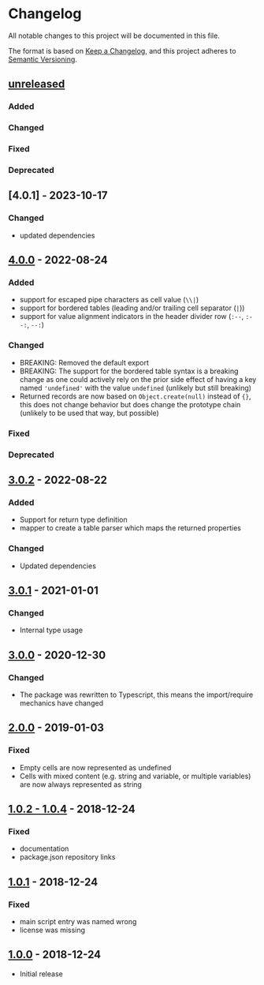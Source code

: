 # Changelog
All notable changes to this project will be documented in this file.

The format is based on [Keep a Changelog](https://keepachangelog.com/en/1.0.0/),
and this project adheres to [Semantic Versioning](https://semver.org/spec/v2.0.0.html).

## [unreleased]

### Added
### Changed
### Fixed
### Deprecated


## [4.0.1] - 2023-10-17

### Changed
- updated dependencies


## [4.0.0] - 2022-08-24

### Added
- support for escaped pipe characters as cell value (`\\|`)
- support for bordered tables (leading and/or trailing cell separator (`|`))
- support for value alignment indicators in the header divider row (`:--`, `:--:`, `--:`)

### Changed
- BREAKING: Removed the default export
- BREAKING: The support for the bordered table syntax is a breaking change as one could actively rely on the prior side effect of having a key named `'undefined'` with the value `undefined` (unlikely but still breaking)
- Returned records are now based on `Object.create(null)` instead of `{}`, this does not change behavior but does change the prototype chain (unlikely to be used that way, but possible)

### Fixed
### Deprecated


## [3.0.2] - 2022-08-22

### Added
- Support for return type definition
- mapper to create a table parser which maps the returned properties

### Changed
- Updated dependencies


## [3.0.1] - 2021-01-01

### Changed
- Internal type usage

## [3.0.0] - 2020-12-30

### Changed
- The package was rewritten to Typescript, this means the import/require mechanics have changed


## [2.0.0] - 2019-01-03

### Fixed
- Empty cells are now represented as undefined
- Cells with mixed content (e.g. string and variable, or multiple variables) are now always represented as string


## [1.0.2 - 1.0.4] - 2018-12-24

### Fixed
- documentation
- package.json repository links


## [1.0.1] - 2018-12-24

### Fixed
- main script entry was named wrong
- license was missing


## [1.0.0] - 2018-12-24
- Initial release

[unreleased]: https://github.com/rspieker/template-literal-table/compare/v4.0.1...HEAD
[4.0.0]: https://github.com/rspieker/template-literal-table/compare/v4.0.0...v4.0.1
[4.0.0]: https://github.com/rspieker/template-literal-table/compare/v3.0.2...v4.0.0
[3.0.2]: https://github.com/rspieker/template-literal-table/compare/v3.0.1...v3.0.2
[3.0.1]: https://github.com/rspieker/template-literal-table/compare/v3.0.0...v3.0.1
[3.0.0]: https://github.com/rspieker/template-literal-table/compare/v2.0.0...v3.0.0
[2.0.0]: https://github.com/rspieker/template-literal-table/compare/v1.0.4...v2.0.0
[1.0.2 - 1.0.4]: https://github.com/rspieker/template-literal-table/compare/v1.0.1...v1.0.4
[1.0.1]: https://github.com/rspieker/template-literal-table/compare/v1.0.0...v1.0.1
[1.0.0]: https://github.com/rspieker/template-literal-table/releases/tag/v1.0.0